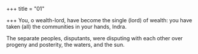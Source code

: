 +++
title = "01"

+++
You, o wealth-lord, have become the single (lord) of wealth: you have  taken (all) the communities in your hands, Indra.

The separate peoples, disputants, were disputing with each other over  progeny and posterity, the waters, and the sun.